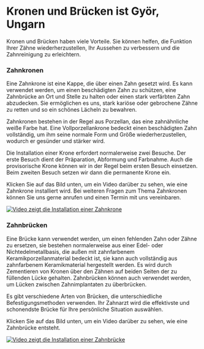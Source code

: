 # Kronen und Brücken ist Györ, Ungarn

Kronen und Brücken haben viele Vorteile. Sie können helfen, die Funktion Ihrer Zähne wiederherzustellen, Ihr Aussehen zu verbessern und die Zahnreinigung zu erleichtern.

### Zahnkronen

Eine Zahnkrone ist eine Kappe, die über einen Zahn gesetzt wird. Es kann verwendet werden, um einen beschädigten Zahn zu schützen, eine Zahnbrücke an Ort und Stelle zu halten oder einen stark verfärbten Zahn abzudecken. Sie ermöglichen es uns, stark kariöse oder gebrochene Zähne zu retten und so ein schönes Lächeln zu bewahren.

Zahnkronen bestehen in der Regel aus Porzellan, das eine zahnähnliche weiße Farbe hat. Eine Vollporzellankrone bedeckt einen beschädigten Zahn vollständig, um ihm seine normale Form und Größe wiederherzustellen, wodurch er gesünder und stärker wird.

Die Installation einer Krone erfordert normalerweise zwei Besuche. Der erste Besuch dient der Präparation, Abformung und Farbnahme. Auch die provisorische Krone können wir in der Regel beim ersten Besuch einsetzen. Beim zweiten Besuch setzen wir dann die permanente Krone ein.

Klicken Sie auf das Bild unten, um ein Video darüber zu sehen, wie eine Zahnkrone installiert wird. Bei weiteren Fragen zum Thema Zahnkronen können Sie uns gerne anrufen und einen Termin mit uns vereinbaren.

[![Video zeigt die Installation einer Zahnkrone](https://img.youtube.com/vi/LPew0OU2h1g/0.jpg)](https://www.youtube.com/watch?v=LPew0OU2h1g)

### Zahnbrücken

Eine Brücke kann verwendet werden, um einen fehlenden Zahn oder Zähne zu ersetzen, sie bestehen normalerweise aus einer Edel- oder Nichtedelmetallbasis, die außen mit zahnfarbenem Keramikporzellanmaterial bedeckt ist, sie kann auch vollständig aus zahnfarbenem Keramikmaterial hergestellt werden. Es wird durch Zementieren von Kronen über den Zähnen auf beiden Seiten der zu füllenden Lücke gehalten. Zahnbrücken können auch verwendet werden, um Lücken zwischen Zahnimplantaten zu überbrücken.

Es gibt verschiedene Arten von Brücken, die unterschiedliche Befestigungsmethoden verwenden. Ihr Zahnarzt wird die effektivste und schonendste Brücke für Ihre persönliche Situation auswählen.

Klicken Sie auf das Bild unten, um ein Video darüber zu sehen, wie eine Zahnbrücke entsteht.

[![Video zeigt die Installation einer Zahnbrücke](https://img.youtube.com/vi/QoNz9LpJBk0/0.jpg)](https://www.youtube.com/watch?v=QoNz9LpJBk0)
